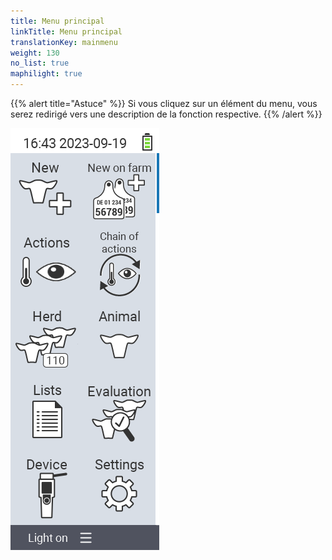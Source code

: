 ```yaml
---
title: Menu principal
linkTitle: Menu principal
translationKey: mainmenu
weight: 130
no_list: true
maphilight: true
---
```

{{% alert title="Astuce" %}}
Si vous cliquez sur un élément du menu, vous serez redirigé vers une description de la fonction respective.
{{% /alert %}}

<img src="mainmenu.png" alt="Menu principal VitalControl" title="Menu principal" usemap="#workmap" class="maphilight" />

<map name="workmap">
  <area shape="rect" coords="3,40,116,160" alt="Nouveau" title="Créer de nouveaux animaux&#10;Clic de souris : ouvrir la documentation" href="/fr/docs/new/">
  <area shape="rect" coords="3,160,116,280" alt="Actions" title="Actions sur les animaux&#10;Clic de souris : ouvrir la documentation" href="/fr/docs/actions/">
  <area shape="rect" coords="3,280,116,400" alt="Troupeau" title="Menu du troupeau&#10;Clic de souris : ouvrir la documentation" href="/fr/docs/herd/">
  <area shape="rect" coords="3,400,116,520" alt="Listes" title="Listes d'animaux&#10;Clic de souris : ouvrir la documentation" href="/fr/docs/lists/">
  <area shape="rect" coords="3,520,116,634" alt="Appareil" title="Appareil&#10;Clic de souris : ouvrir la documentation" href="/fr/docs/device/">

  <area shape="rect" coords="116,40,230,160" alt="Nouveau à la ferme" title="Accès des animaux&#10;Clic de souris : ouvrir la documentation" href="/fr/docs/new-on-farm/">
  <area shape="rect" coords="116,160,230,280" alt="Chaîne d'actions" title="Chaîne d'actions&#10;Clic de souris : ouvrir la documentation" href="/fr/docs/chain-of-actions/">
  <area shape="rect" coords="116,280,230,400" alt="Animal" title="Animal&#10;Clic de souris : ouvrir la documentation" href="/fr/docs/animal/">
  <area shape="rect" coords="116,400,230,520" alt="Évaluation" title="Évaluation&#10;Clic de souris : ouvrir la documentation" href="/fr/docs/evaluation/">
  <area shape="rect" coords="116,520,230,634" alt="Paramètres" title="Paramètres&#10;Clic de souris : ouvrir la documentation" href="/fr/docs/settings/">
</map>

